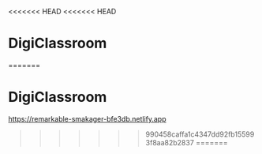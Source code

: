 <<<<<<< HEAD
<<<<<<< HEAD
# DigiClassroom
=======
# DigiClassroom
https://remarkable-smakager-bfe3db.netlify.app
>>>>>>> 990458caffa1c4347dd92fb155993f8aa82b2837
=======
